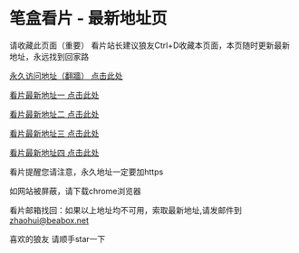 # 笔盒看片 - 最新地址页

请收藏此页面（重要）
看片站长建议狼友Ctrl+D收藏本页面，本页随时更新最新地址，永远找到回家路

[永久访问地址（翻牆） 点击此处](https://beabox.net/)

[看片最新地址一 点击此处](https://bhn4c3l2w5b2.shop)

[看片最新地址二 点击此处](https://bhf3y9c8d2d2.shop)

[看片最新地址三 点击此处](https://bht0s6u6y3w5.shop)

[看片最新地址四 点击此处](https://bhm2f6x7h1m8.shop)

看片提醒您请注意，永久地址一定要加https

如网站被屏蔽，请下载chrome浏览器

看片邮箱找回：如果以上地址均不可用，索取最新地址,请发邮件到 zhaohui@beabox.net

喜欢的狼友 请顺手star一下